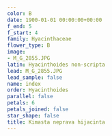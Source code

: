 ```yaml
---
color: B
date: 1900-01-01 00:00:00+00:00
f_end: 5
f_start: 4
family: Hyacinthaceae
flower_type: B
image:
- M_G_2855.JPG
latin: Hyacinthoides non-scripta
lead: M_G_2855.JPG
lead_sample: false
name: index
order: Hyacinthoides
parallel: false
petals: 6
petals_joined: false
star_shape: false
title: Kimasta neprava hijacinta
---
```


